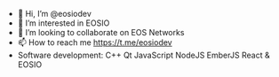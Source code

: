 - 👋 Hi, I’m @eosiodev
- 👀 I’m interested in EOSIO
- 💞️ I’m looking to collaborate on EOS Networks
- 📫 How to reach me https://t.me/eosiodev
- Software development: C++ Qt JavaScript NodeJS EmberJS React & EOSIO

<!---
eosiodev/eosiodev is a ✨ special ✨ repository because its `README.md` (this file) appears on your GitHub profile.
You can click the Preview link to take a look at your changes.
--->
